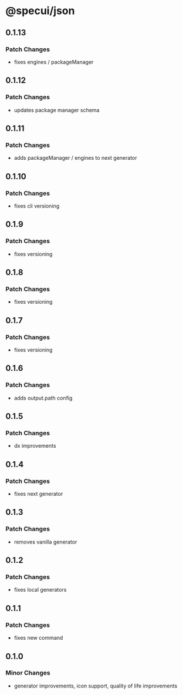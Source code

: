 # @specui/json

## 0.1.13

### Patch Changes

- fixes engines / packageManager

## 0.1.12

### Patch Changes

- updates package manager schema

## 0.1.11

### Patch Changes

- adds packageManager / engines to next generator

## 0.1.10

### Patch Changes

- fixes cli versioning

## 0.1.9

### Patch Changes

- fixes versioning

## 0.1.8

### Patch Changes

- fixes versioning

## 0.1.7

### Patch Changes

- fixes versioning

## 0.1.6

### Patch Changes

- adds output.path config

## 0.1.5

### Patch Changes

- dx improvements

## 0.1.4

### Patch Changes

- fixes next generator

## 0.1.3

### Patch Changes

- removes vanilla generator

## 0.1.2

### Patch Changes

- fixes local generators

## 0.1.1

### Patch Changes

- fixes new command

## 0.1.0

### Minor Changes

- generator improvements, icon support, quality of life improvements
